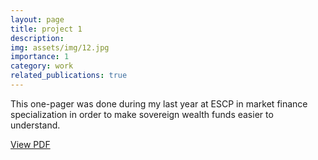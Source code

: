 ```yaml
---
layout: page
title: project 1
description: 
img: assets/img/12.jpg
importance: 1
category: work
related_publications: true
---
```

This one-pager was done during my last year at ESCP in market finance specialization in order to make sovereign wealth funds easier to understand. 

[View PDF](assets/pdf/one_pager_fonds_souverains.pdf)